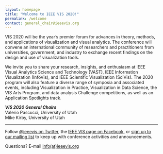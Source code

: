 ```yaml
---
layout: homepage
title: "Welcome to IEEE VIS 2020!"
permalink: /welcome
contact: general_chair@ieeevis.org
---
```


VIS 2020 will be the year’s premier forum for advances in theory, methods, and applications of visualization and visual analytics. The conference will convene an international community of researchers and practitioners from universities, government, and industry to exchange recent findings on the design and use of visualization tools.

We invite you to share your research, insights, and enthusiasm at IEEE Visual Analytics Science and Technology (VAST), IEEE Information Visualization (InfoVis), and IEEE Scientific Visualization (SciVis). The 2020 program will also feature a diverse range of symposia and associated events, including Visualization in Practice, Visualization in Data Science, the VIS Arts Program, and data analysis Challenge competitions, as well as an Application Spotlights track.

***VIS 2020 General Chairs***<br/>
Valerio Pascucci, University of Utah<br/>
Mike Kirby, University of Utah


----

Follow [@ieeevis on Twitter](https://twitter.com/ieeevis), the [IEEE VIS page on Facebook](https://www.facebook.com/ieeevis), or [sign up to our mailing list](https://ieeevis.us20.list-manage.com/subscribe?u=874d4e627b4758f4438963e98&id=6c036e3c40) to keep up with conference activities and announcements.

Questions? E-mail [info(at)ieeevis.org](mailto:info@ieeevis.org)
